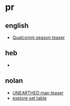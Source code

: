 # pr

## english
* [Qualcomm season teaser](https://www.youtube.com/watch?v=B0CU-GzCc50)

## heb
* 

## nolan
* [UNEARTHED map teaser](https://www.youtube.com/watch?v=exWkcUBS0j8)
* [explore set table](https://www.youtube.com/watch?v=aNYTFk9PsVo)